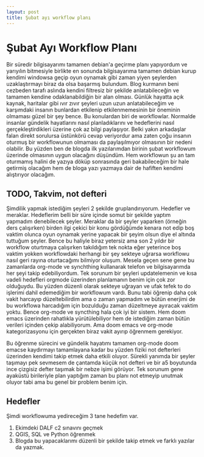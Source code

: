 ```yaml
---
layout: post
title: Şubat ayı workflow planı
---
```


# Şubat Ayı Workflow Planı

Bir süredir bilgisayarımı tamamen debian'a geçirme planı yapıyordum ve yarıyılın bitmesiyle birlikte en sonunda bilgisayarıma tamamen debian kurup kendimi windowsa geçip oyun oynamak gibi zaman yiyen şeylerden uzaklaştırmayı biraz da olsa başarmış bulundum.
Blog kurmanın beni cezbeden tarafı aslında kendini filtresiz bir şekilde anlatabileceğin ve tamamen kendine odaklanabildiğin bir alan olması. Günlük hayatta açık kaynak, haritalar gibi ıvır zıvır şeyleri uzun uzun anlatabileceğim ve karşımdaki insanın bunlardan etkilenip etkilenmemesinin bir öneminin olmaması güzel bir şey bence.
Bu konulardan biri de workflowlar. Normalde insanlar gündelik hayatlarını nasıl planladıklarını ve hedeflerini nasıl gerçekleştirdikleri üzerine çok az bilgi paylaşıyor. Belki yakın arkadaşlar falan direkt sorulursa üstünkörü cevap veriyordur ama zaten çoğu insanın oturmuş bir workflowunun olmaması da paylaşılmıyor olmasının bir nedeni olabilir.
Bu yüzden ben de blogda ilk yazılarımdan birinin şubat workflowum üzerinde olmasının uygun olacağını düşündüm. Hem workflowun şu an tam oturmamış halini de yazıya döküp sonrasında geri bakabileceğim bir hale getirmiş olacağım hem de bloga yazı yazmaya dair de hafiften kendimi alıştırıyor olacağım.

## TODO, Takvim, not defteri
Şimdilik yapmak istediğim şeyleri 2 şekilde gruplandırıyorum. Hedefler ve meraklar. Hedeflerim belli bir süre içinde somut bir şekilde yaptım yapmadım denebilecek şeyler. Meraklar da bir şeyler yaparken (örneğin ders çalışırken) birden ilgi çekici bir konu gördüğümde kenara not edip boş vaktim olunca oyun oynamak yerine yapacak bir şeyim olsun diye el altında tuttuğum şeyler.
Bence bu haliyle biraz yetersiz ama son 2 yıldır bir workflow oturtmaya çalışırken takıldığım tek nokta eğer yeterince boş vaktim yokken workflowdaki herhangi bir şey sekteye uğrarsa workflowu nasıl geri rayına oturtacağımı bilmiyor oluşum. 
Mesela geçen sene gene bu zamanlarda org-mode ve synchthing kullanarak telefon ve bilgisayarımda her şeyi takip edebiliyordum. Tek sorunum bir şeyleri updatelemenin ve kısa vadeli hedefleri orgmode üzerinden planlamanın benim için çok zor olduğuydu. Bu yüzden düzenli olarak sekteye uğrayan ve ufak tefek to do işlerimi dahil edemediğim bir workflowum vardı.
Bunu tabi öğrenip daha çok vakit harcayıp düzeltebilirdim ama o zaman yapmadım ve bütün enerjimi de bu workflowa harcadığım için bozulduğu zaman düzeltmeye ayıracak vaktim yoktu.
Bence org-mode ve syncthing hala çok iyi bir sistem. Hem doom emacs üzerinden rahatlıkla yürütülebiliyor hem de istediğim zaman bütün verileri içinden çekip alabiliyorum. Ama doom emacs ve org-mode kategorizasyonu için gerçekten biraz vakit ayırıp öğrenmem gerekiyor.

Bu öğrenme sürecini ve gündelik hayatımı tamamen org-mode doom emacse kaydırmayı tamamlayana kadar bu yüzden fiziki not defterleri üzerinden kendimi takip etmek daha etkili oluyor. Sürekli yanımda bir şeyler taşımayı pek sevmesem de çantamda küçük not defteri ve bir a5 boyutunda ince çizgisiz defter taşımak bir nebze işimi görüyor. 
Tek sorunum gene ayaküstü birileriyle plan yaptığım zaman bu planı not etmeyip unutmak oluyor tabi ama bu genel bir problem benim için.

## Hedefler
Şimdi workflowuma yedireceğim 3 tane hedefim var. 
 1. Ekimdeki DALF c2 sınavını geçmek
 2. QGIS, SQL ve Python öğrenmek
 3. Blogda bu yapacaklarımı düzenli bir şekilde takip etmek ve farklı yazılar da yazmak.
 
 
 
